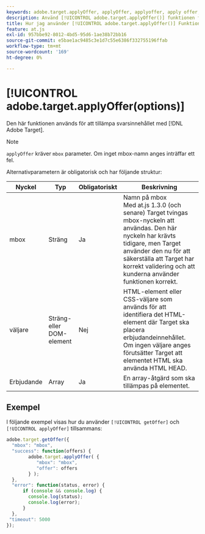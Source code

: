 ```yaml
---
keywords: adobe.target.applyOffer, applyOffer, applyoffer, apply offer, at.js, functions, function, $8
description: Använd [!UICONTROL adobe.target.applyOffer()] funktionen för [!DNL Adobe Target] at.js JavaScript-bibliotek för att tillämpa svarsinnehållet.
title: Hur jag använder [!UICONTROL adobe.target.applyOffer()] Funktion?
feature: at.js
exl-id: 957bbe92-8012-4bd5-95d6-1ae38b72bb16
source-git-commit: e5bae1ac9485c3e1d7c55e6386f332755196ffab
workflow-type: tm+mt
source-wordcount: '169'
ht-degree: 0%

---
```


# [!UICONTROL adobe.target.applyOffer(options)]

Den här funktionen används för att tillämpa svarsinnehållet med [!DNL Adobe Target].

>[!NOTE]
>
>`applyOffer` kräver `mbox` parameter. Om inget mbox-namn anges inträffar ett fel.

Alternativparametern är obligatorisk och har följande struktur:

| Nyckel | Typ | Obligatoriskt | Beskrivning |
|--- |--- |--- |--- |
| mbox | Sträng | Ja | Namn på mbox<br />Med at.js 1.3.0 (och senare) Target tvingas mbox-nyckeln att användas. Den här nyckeln har krävts tidigare, men Target använder den nu för att säkerställa att Target har korrekt validering och att kunderna använder funktionen korrekt. |
| väljare | Sträng- eller DOM-element | Nej | HTML-element eller CSS-väljare som används för att identifiera det HTML-element där Target ska placera erbjudandeinnehållet. Om ingen väljare anges förutsätter Target att elementet HTML ska använda HTML HEAD. |
| Erbjudande | Array | Ja | En array-åtgärd som ska tillämpas på elementet. |

## Exempel

I följande exempel visas hur du använder `[!UICONTROL getOffer]` och `[!UICONTROL applyOffer]` tillsammans:

```javascript {line-numbers="true"}
adobe.target.getOffer({   
  "mbox": "mbox",   
  "success": function(offers) {           
        adobe.target.applyOffer( {  
           "mbox": "mbox", 
           "offer": offers  
        } ); 
  },   
  "error": function(status, error) {           
      if (console && console.log) { 
        console.log(status); 
        console.log(error); 
      } 
  }, 
 "timeout": 5000 
}); 
```

